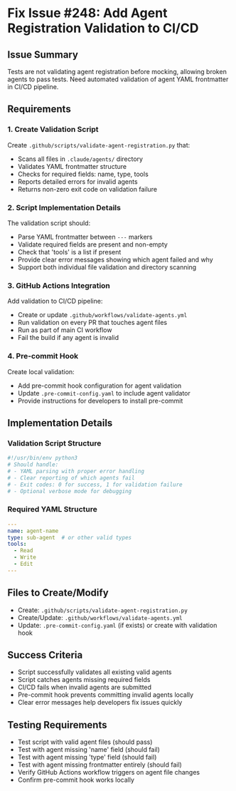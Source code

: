 # Fix Issue #248: Add Agent Registration Validation to CI/CD

## Issue Summary
Tests are not validating agent registration before mocking, allowing broken agents to pass tests. Need automated validation of agent YAML frontmatter in CI/CD pipeline.

## Requirements

### 1. Create Validation Script
Create `.github/scripts/validate-agent-registration.py` that:
- Scans all files in `.claude/agents/` directory
- Validates YAML frontmatter structure
- Checks for required fields: name, type, tools
- Reports detailed errors for invalid agents
- Returns non-zero exit code on validation failure

### 2. Script Implementation Details
The validation script should:
- Parse YAML frontmatter between `---` markers
- Validate required fields are present and non-empty
- Check that 'tools' is a list if present
- Provide clear error messages showing which agent failed and why
- Support both individual file validation and directory scanning

### 3. GitHub Actions Integration
Add validation to CI/CD pipeline:
- Create or update `.github/workflows/validate-agents.yml`
- Run validation on every PR that touches agent files
- Run as part of main CI workflow
- Fail the build if any agent is invalid

### 4. Pre-commit Hook
Create local validation:
- Add pre-commit hook configuration for agent validation
- Update `.pre-commit-config.yaml` to include agent validator
- Provide instructions for developers to install pre-commit

## Implementation Details

### Validation Script Structure
```python
#!/usr/bin/env python3
# Should handle:
# - YAML parsing with proper error handling
# - Clear reporting of which agents fail
# - Exit codes: 0 for success, 1 for validation failure
# - Optional verbose mode for debugging
```

### Required YAML Structure
```yaml
---
name: agent-name
type: sub-agent  # or other valid types
tools:
  - Read
  - Write
  - Edit
---
```

## Files to Create/Modify
- Create: `.github/scripts/validate-agent-registration.py`
- Create/Update: `.github/workflows/validate-agents.yml`
- Update: `.pre-commit-config.yaml` (if exists) or create with validation hook

## Success Criteria
- Script successfully validates all existing valid agents
- Script catches agents missing required fields
- CI/CD fails when invalid agents are submitted
- Pre-commit hook prevents committing invalid agents locally
- Clear error messages help developers fix issues quickly

## Testing Requirements
- Test script with valid agent files (should pass)
- Test with agent missing 'name' field (should fail)
- Test with agent missing 'type' field (should fail)
- Test with agent missing frontmatter entirely (should fail)
- Verify GitHub Actions workflow triggers on agent file changes
- Confirm pre-commit hook works locally
